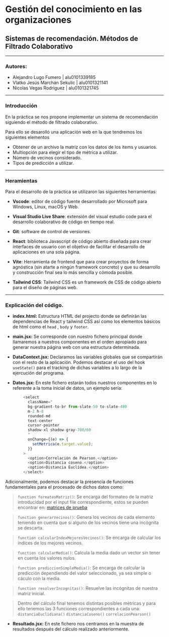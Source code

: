 # Gestión del conocimiento en las organizaciones
## Sistemas de recomendación. Métodos de Filtrado Colaborativo
---
### Autores:
* Alejandro Lugo Fumero         | alu0101339185
* Vlatko Jesús Marchán Sekulic  | alu0101321141
* Nicolas Vegas Rodriguez       | alu0101321745

---

### Introducción

En la práctica se nos propone implementar un sistema de recomendación siguiendo el método de filtrado colaborativo. 

Para ello se desarolló una aplicación web en la que tendremos los siguientes elementos

* Obtener de un archivo la matriz con los datos de los items y usuarios.
* Multiopción para elegir el tipo de métrica a utilizar.
* Número de vecinos considerado.
* Tipos de predicción a utilizar.

---

### Heramientas 

Para el desarrollo de la práctica se utilizaron las siguientes herramientas:

* __Vscode__: editor de código fuente desarrollado por Microsoft para Windows, Linux, macOS y Web.

* __Visual Studio Live Share__: extensión del visual estudio code para el desarrollo colaborativo de código en tiempo real.

* __Git__: software de control de versiones.

* __React__: biblioteca Javascript de código abierto diseñada para crear interfaces de usuario con el objetivo de facilitar el desarrollo de aplicaciones en una sola página.

* __Vite__: Herramienta de frontend que para crear proyectos de forma agnóstica (sin atarte a ningún framework concreto) y que su desarrollo y construcción final sea lo más sencilla y cómoda posible.

* __Tailwind CSS__: Tailwind CSS es un framework de CSS de código abierto​ para el diseño de páginas web.

---

### Explicación del código.

* __index.html:__ Estructura HTML del projecto donde se definirán las dependencias de React y tailwind CSS así como los elementos básicos de html como el `head` , `body` y `footer`.

* __main.jsx:__ Se corresponde con nuestro fichero principal donde llamaremos a nuestros componentes en el orden apropiado para generar nuestra página web con una estructura determinada.

* __DataContext.jsx:__ Declaramos las variables globales que se compartirán con el resto de la aplicación. Podemos destacar el uso del hook `useState()` para el tracking de dichas variables a lo largo de la ejercución del programa.

* __Datos.jsx:__ En este fichero estarán todos nuestros componentes en lo referente a la toma inicial de datos, un ejemplo sería:

```js
        <select
          className="
          bg-gradient-to-br from-slate-50 to-slate-400
          m-2 h-8
          rounded-md
          text-center
          cursor-pointer
          shadow-xl shadow-gray-700/60
          "
          onChange={(e) => {
            setMetrica(e.target.value);
          }}
        >
          <option>Correlación de Pearson.</option>
          <option>Distancia coseno.</option>
          <option>Distancia Euclídea.</option>
        </select>
```

Adicionalmente, podemos destacar la presencia de funciones fundamentales para el procesado de dichos datos como:

> `function formateoMatriz()`: Se encarga del formateo de la matriz introducidad por el input file correspondiente, estos se pueden encontrar en: [matrices de prueba](./examples-utility-matrices/) 

> `function generarVecinos()`: Genera los vecinos de cada elemento teniendo en cuenta que si alguno de los vecinos tiene una incógnita se descarta.

> `function calcularIndexMejoresVecinos()`: Se encarga de calcular los índices de los mejores vecinos. 

> `function calcularMedia()`: Calcula la media dado un vector sin tener en cuenta los valores nulos.

> `function prediccionSimpleMedia()`: Se encarga de calcular la predicción dependiendo del valor seleccionado, ya sea simple o cáculo con la media.

> `function resolverIncognitas()`: Resuelve las incógnitas de nuestra matriz inicial. 

> Dentro del cálculo final tenemos distintas posibles métricas y para ello tenemos las 3 funciones correspondientes a cada una: `distanciaEuclidiana()` `distanciaCoseno()` `correlacionPearson()`

* __Resultado.jsx:__ En este fichero nos centramos en la muestra de resultados después del cálculo realizado anteriormente.
